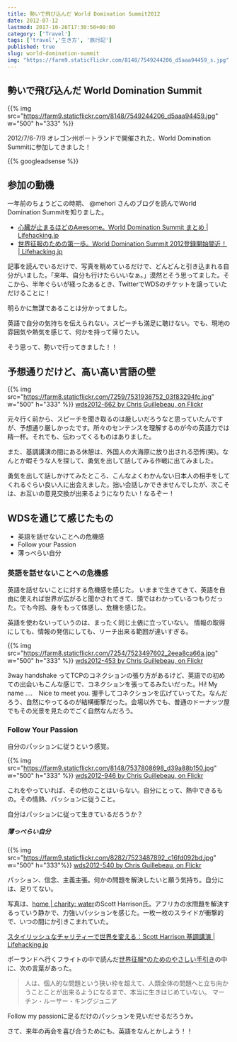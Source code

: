 ```yaml
---
title: 勢いで飛び込んだ World Domination Summit2012
date: 2012-07-12
lastmod: 2017-10-26T17:30:50+09:00
category: ['Travel']
tags: ['travel','生き方', '旅行記']
published: true
slug: world-domination-summit
img: "https://farm9.staticflickr.com/8148/7549244206_d5aaa94459_s.jpg"
---
```


## 勢いで飛び込んだ World Domination Summit

{{% img src="https://farm9.staticflickr.com/8148/7549244206_d5aaa94459.jpg" w="500" h="333" %}}

2012/7/6-7/9 オレゴン州ポートランドで開催された、World Domination Summitに参加してきました！


{{% googleadsense %}}

## 参加の動機

一年前のちょうどこの時期、 @mehori さんのブログを読んでWorld Domination Summitを知りました。


- [心臓が止まるほどのAwesome。World Domination Summit まとめ | Lifehacking.jp](http://lifehacking.jp/2011/06/the-heart-attack-of-awesome/)
- [世界征服のための第一歩。World Domination Summit 2012登録開始間近！ | Lifehacking.jp](http://lifehacking.jp/2011/09/world-domination-summit-2012/)

記事を読んでいるだけで、写真を眺めているだけで、どんどんと引き込まれる自分がいました。「来年、自分も行けたらいいなぁ。」漠然とそう思ってました。そこから、半年ぐらいが経ったあるとき、TwitterでWDSのチケットを譲っていただけることに！


明らかに無謀であることは分かってました。

英語で自分の気持ちを伝えられない。スピーチも満足に聴けない。でも、現地の雰囲気や熱気を感じて、何かを持って帰りたい。

そう思って、勢いで行ってきました！！



## 予想通りだけど、高い高い言語の壁

{{% img src="https://farm8.staticflickr.com/7259/7531936752_03f83294fc.jpg" w="500" h="333" %}}
<a href="http://www.flickr.com/photos/chrisguillebeau/7531936752/" title="wds2012-662 by Chris Guillebeau, on Flickr">wds2012-662 by Chris Guillebeau, on Flickr</a>


元々行く前から、スピーチを聞き取るのは厳しいだろうなと思っていたんですが、予想通り厳しかったです。所々のセンテンスを理解するのが今の英語力では精一杯。それでも、伝わってくるものはありました。



また、基調講演の間にある休憩は、外国人の大海原に放り出される恐怖(笑)。なんとか暇そうな人を探して、勇気を出して話してみる作戦に出てみました。

勇気を出して話しかけてみたところ、こんなよくわかんない日本人の相手をしてくれるぐらい良い人に出会えました。拙い会話しかできませんでしたが、次こそは、お互いの意見交換が出来るようになりたい！なるぞー！


## WDSを通じて感じたもの

- 英語を話せないことへの危機感
- Follow your Passion
- 薄っぺらい自分

### 英語を話せないことへの危機感

英語を話せないことに対する危機感を感じた。
いままで生きてきて、英語を自由に使えれば世界が広がると聞かされてきて、頭ではわかっているつもりだった。でも今回、身をもって体感し、危機を感じた。

英語を使わないっていうのは、まったく同じ土俵に立っていない。
情報の取得にしても、情報の発信にしても、リーチ出来る範囲が違いすぎる。


{{% img src="https://farm8.staticflickr.com/7254/7523497602_2eea8ca66a.jpg" w="500" h="333" %}}
<a href="http://www.flickr.com/photos/chrisguillebeau/7523497602/" title="wds2012-453 by Chris Guillebeau, on Flickr">wds2012-453 by Chris Guillebeau, on Flickr</a>

3way handshake ってTCPのコネクションの張り方があるけど、英語での初めての出会いもこんな感じで、コネクションを張ってるみたいだった。Hi! My name ....　Nice to meet you. 握手してコネクションを広げていってた。なんだろう、自然にやってるのが結構衝撃だった。会場以外でも、普通のドーナッツ屋でもその光景を見たのでごく自然なんだろう。


### Follow Your Passion
自分のパッションに従うという感覚。

{{% img src="https://farm9.staticflickr.com/8148/7537808698_d39a88b150.jpg" w="500" h="333" %}}
<a href="http://www.flickr.com/photos/chrisguillebeau/7537808698/" title="wds2012-946 by Chris Guillebeau, on Flickr">wds2012-946 by Chris Guillebeau, on Flickr</a>



これをやっていれば、その他のことはいらない。自分にとって、熱中できるもの。その情熱、パッションに従うこと。

自分はパッションに従って生きているだろうか？



<h5>薄っぺらい自分</h5>

{{% img src="https://farm9.staticflickr.com/8282/7523487892_c16fd092bd.jpg" w="500" h="333"%}}
<a href="http://www.flickr.com/photos/chrisguillebeau/7523487892/" title="wds2012-540 by Chris Guillebeau, on Flickr">wds2012-540 by Chris Guillebeau, on Flickr</a>

パッション、信念、主義主張。何かの問題を解決したいと願う気持ち。自分には、足りてない。

写真は、<a href="http://www.charitywater.org/">home | charity: water</a>のScott Harrison氏。アフリカの水問題を解決するっていう静かで、力強いパッションを感じた。一枚一枚のスライドが衝撃的で、いつの間にか引きこまれていた。

[スタイリッシュなチャリティーで世界を変える：Scott Harrison 基調講演 | Lifehacking.jp](http://lifehacking.jp/2012/07/wds-scott-harrison/)


ポーランドへ行くフライトの中で読んだ<a href="http://chrisguillebeau.com/3x5/files/2008/01/briefguidetoworlddomination_jp.pdf">世界征服*のためのやさしい手引き</a>の中に、次の言葉があった。

<blockquote>
  人は、個人的な問題という狭い枠を超えて、人類全体の問題へと立ち向かうことことが出来るようになるまで、本当に生きはじめていない。
マーチン・ルーサー・キングジュニア
</blockquote>


Follow my passionに足るだけのパッションを見いだせるだろうか。







さて、来年の再会を喜び合うためにも、英語をなんとかしよう！！


